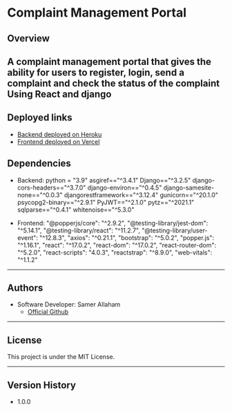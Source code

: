 # Complaint Management Portal


## Overview  
A complaint management portal that gives the ability for users to register, login, send a complaint and check the status of the complaint Using React and django
---

## Deployed links

- [Backend deployed on Heroku](https://cmpbackend.herokuapp.com/)
- [Frontend deployed on Vercel](https://complaint-management-portal.vercel.app/)


## Dependencies  
- Backend:
python = "3.9"
asgiref=="^3.4.1"
Django=="^3.2.5"
django-cors-headers=="^3.7.0"
django-environ=="^0.4.5"
django-samesite-none=="^0.0.3"
djangorestframework=="^3.12.4"
gunicorn=="^20.1.0"
psycopg2-binary=="^2.9.1"
PyJWT=="^2.1.0"
pytz=="^2021.1"
sqlparse=="^0.4.1"
whitenoise=="^5.3.0"

- Frontend:
"@popperjs/core": "^2.9.2",
"@testing-library/jest-dom": "^5.14.1",
"@testing-library/react": "^11.2.7",
"@testing-library/user-event": "^12.8.3",
"axios": "^0.21.1",
"bootstrap": "^5.0.2",
"popper.js": "^1.16.1",
"react": "^17.0.2",
"react-dom": "^17.0.2",
"react-router-dom": "^5.2.0",
"react-scripts": "4.0.3",
"reactstrap": "^8.9.0",
"web-vitals": "^1.1.2"

---

## Authors  
- Software Developer: Samer Allaham
  - [Official Github](https://github.com/samer-allaham)   

---

## License  
This project is under the MIT License.

---

## Version History  
- 1.0.0

